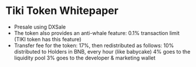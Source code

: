 # Tiki Token Whitepaper
- Presale using DXSale
- The token also provides an anti-whale feature: 0.1% transaction limit (TIKI token has this feature) 
- Transfer fee for the token: 17%, then redistributed as follows:
  10% distributed to Holders in BNB, every hour (like babycake)
  4% goes to the liquidity pool
  3% goes to the developer & marketing wallet
